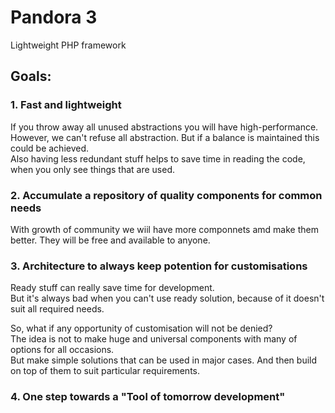 # Pandora 3
Lightweight PHP framework

## Goals:

### 1. Fast and lightweight
If you throw away all unused abstractions you will have high-performance. However, we can't refuse all abstraction. But if a balance is maintained this could be achieved.  
Also having less redundant stuff helps to save time in reading the code, when you only see things that are used.

### 2. Accumulate a repository of quality components for common needs
With growth of community we wiil have more componnets amd make them better.
They will be free and available to anyone.

### 3. Architecture to always keep potention for customisations
Ready stuff can really save time for development.  
But it's always bad when you can't use ready solution, because of it doesn't suit all required needs.

So, what if any opportunity of customisation will not be denied?  
The idea is not to make huge and universal components with many of options for all occasions.  
But make simple solutions that can be used in major cases. And then build on top of them to suit particular requirements.

### 4. One step towards a "Tool of tomorrow development"
